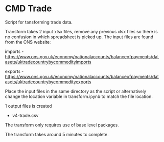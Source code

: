 # CMD Trade

Script for tansforming trade data.

Transform takes 2 input xlsx files, remove any previous xlsx files so there is no confusion in which spreadsheet is picked up. The input files are found from the ONS website:

imports - https://www.ons.gov.uk/economy/nationalaccounts/balanceofpayments/datasets/uktradecountrybycommodityimports

exports - https://www.ons.gov.uk/economy/nationalaccounts/balanceofpayments/datasets/uktradecountrybycommodityexports

Place the input files in the same directory as the script or alternatively change the location variable in transform.ipynb to match the file location.

1 output files is created
- v4-trade.csv

The transform only requires use of base level packages.

The transform takes around 5 minutes to complete.
